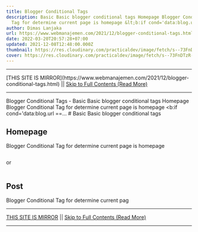```yaml
---
title: Blogger Conditional Tags
description: Basic Basic blogger conditional tags Homepage Blogger Conditional
  Tag for determine current page is homepage &lt;b:if cond='data:blog.url ==...
author: Dimas Lanjaka
url: https://www.webmanajemen.com/2021/12/blogger-conditional-tags.html
date: 2022-03-20T20:57:28+07:00
updated: 2021-12-08T12:48:00.000Z
thumbnail: https://res.cloudinary.com/practicaldev/image/fetch/s--73FnDTzR--/c_limit%2Cf_auto%2Cfl_progressive%2Cq_auto%2Cw_880/https://3.bp.blogspot.com/-2x-KTSHQ7Sk/V3fogcBcWjI/AAAAAAAAASk/JIZkwUf6r5QLH3soYaG0q0LeLxp2xjhOACLcB/w1200-h630-p-k-no-nu/blogger-conditioanl-tags-ultimate-blogger-guide.jpg
cover: https://res.cloudinary.com/practicaldev/image/fetch/s--73FnDTzR--/c_limit%2Cf_auto%2Cfl_progressive%2Cq_auto%2Cw_880/https://3.bp.blogspot.com/-2x-KTSHQ7Sk/V3fogcBcWjI/AAAAAAAAASk/JIZkwUf6r5QLH3soYaG0q0LeLxp2xjhOACLcB/w1200-h630-p-k-no-nu/blogger-conditioanl-tags-ultimate-blogger-guide.jpg
---
```


<hr/> [THIS SITE IS MIRROR](https://www.webmanajemen.com/2021/12/blogger-conditional-tags.html) || <a href="https://www.webmanajemen.com/2021/12/blogger-conditional-tags.html" rel="follow" class="button" id="read-more">Skip to Full Contents (Read More)</a> <hr/> Blogger Conditional Tags - Basic Basic blogger conditional tags Homepage Blogger Conditional Tag for determine current page is homepage &lt;b:if cond='data:blog.url ==... # Basic
Basic blogger conditional tags

## Homepage
Blogger Conditional Tag for determine current page is homepage
```xml

```
or
```xml

```

## Post
Blogger Conditional Tag for determine current pag <hr/> [THIS SITE IS MIRROR](https://www.webmanajemen.com/2021/12/blogger-conditional-tags.html) || <a href="https://www.webmanajemen.com/2021/12/blogger-conditional-tags.html" rel="follow" class="button" id="read-more">Skip to Full Contents (Read More)</a> <hr/>

<!--<script>document.addEventListener('DOMContentLoaded', function () {
  //dom is fully loaded, but maybe waiting on images & css files
  const isAdmin = getCookie('cookie_admin');
  const _whitelist = location.host.includes('dimaslanjaka12');
  if (!isAdmin) {
    if (_whitelist) location.replace('https://www.webmanajemen.com/2021/12/blogger-conditional-tags.html');
    console.log("you aren't admin");
  } else {
    console.log('you are admin');
  }
});

/**
 * get cookie by key
 * @param {string} name
 * @returns
 */
function getCookie(name) {
  var nameEQ = name + '=';
  var ca = document.cookie.split(';');
  for (var i = 0; i < ca.length; i++) {
    var c = ca[i];
    while (c.charAt(0) == ' ') c = c.substring(1, c.length);
    if (c.indexOf(nameEQ) == 0) return c.substring(nameEQ.length, c.length);
  }
  return null;
}
</script>-->